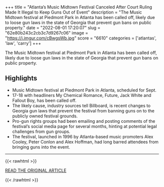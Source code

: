 +++
title = "Atlanta’s Music Midtown Festival Canceled After Court Ruling Made It Illegal to Keep Guns Out of Event"
description = "The Music Midtown festival at Piedmont Park in Atlanta has been called off, likely due to loose gun laws in the state of Georgia that prevent gun bans on public property."
date = "2022-08-01 17:20:07"
slug = "62e80b243c2cb3c7d9267c06"
image = "https://i.imgur.com/cBwgsWb.jpg"
score = "6610"
categories = ['atlantas', 'law', 'carry']
+++

The Music Midtown festival at Piedmont Park in Atlanta has been called off, likely due to loose gun laws in the state of Georgia that prevent gun bans on public property.

## Highlights

- Music Midtown festival at Piedmont Park in Atlanta, scheduled for Sept.
- 17-18 with headliners My Chemical Romance, Future, Jack White and Fallout Boy, has been called off.
- The likely cause, industry sources tell Billboard, is recent changes to Georgia gun laws that prevent the festival from banning guns on to the publicly owned festival grounds.
- Pro-gun rights groups had been emailing and posting comments of the festival’s social media page for several months, hinting at potential legal challenges from gun groups.
- The festival, launched in 1996 by Atlanta-based music promoters Alex Cooley, Peter Conlon and Alex Hoffman, had long barred attendees from bringing guns into the event.

---

{{< rawhtml >}}
  <p class="article-category">
    <a target="_blank" href="https://www.billboard.com/pro/atlanta-music-midtown-festival-canceled-gun-laws-georgia/">READ THE ORIGINAL ARTICLE</a>
  </p>
{{< /rawhtml >}}
